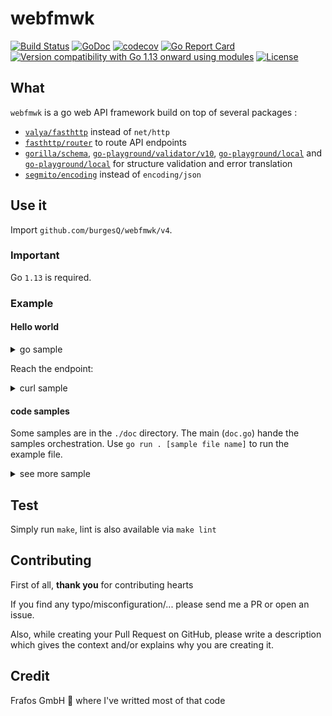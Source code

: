 # webfmwk

[![Build Status](https://github.com/burgesQ/webfmwk/workflows/GoTest/badge.svg)](https://github.com/burgesQ/webfmwk/actions?query=workflow%3AGoTest)
[![GoDoc](https://godoc.org/github.com/burgesQ/webfmwk/v5?status.svg)](http://godoc.org/github.com/burgesQ/webfmwk/v5)
[![codecov](https://codecov.io/gh/burgesQ/webfmwk/branch/master/graph/badge.svg)](https://codecov.io/gh/burgesQ/webfmwk)
[![Go Report Card](https://goreportcard.com/badge/github.com/burgesQ/webfmwk)](https://goreportcard.com/report/github.com/burgesQ/webfmwk)
[![Version compatibility with Go 1.13 onward using modules](https://img.shields.io/badge/compatible%20with-go1.13+-5272b4.svg)](https://github.com/burgesQ/webfmwk#run)
[![License](http://img.shields.io/badge/license-mit-blue.svg)](https://raw.githubusercontent.com/burgesQ/webfmwk/master/LICENSE)

## What

`webfmwk` is a go web API framework build on top of several packages :
- [`valya/fasthttp`][1] instead of `net/http`
- [`fasthttp/router`][2] to route API endpoints
-  [`gorilla/schema`][3], [`go-playground/validator/v10`][4],
[`go-playground/local`][5] and [`go-playground/local`][6] for
structure validation and error translation
- [`segmito/encoding`][7] instead of `encoding/json`


[1]:github.com/valyala/fasthttp
[2]:github.com/fasthttp/router
[3]:github.com/gorilla/schema
[4]:gopkg.in/go-playground/validator.v10
[5]:gopkg.in/go-playground/universal-translator
[6]:gopkg.in/go-playground/local
[7]:github.com/segmentio/encoding

## Use it

Import `github.com/burgesQ/webfmwk/v4`.

### Important

Go `1.13` is required.

### Example

#### Hello world

<details><summary>go sample</summary>
<p>

```go
package main

import (
    "net/http"

    "github.com/burgesQ/webfmwk/v4"
)

// curl -X GET 127.0.0.1:4242/hello
// { "message": "hello world" }
func main() {
    var s = webfmwk.InitServer()

    s.GET("/hello", func(c webfmwk.Context) error {
        c.JSONBlob(http.StatusOK, []byte(`{ "message": "hello world" }`))
    })

    // ctrl+c is handled internaly
    defer s.WaitAndStop()

    s.Start(":4242")
}
```
</p>
</details>

Reach the endpoint:

<details><summary>curl sample</summary>
<p>

```bash
$ curl -i 'http://localhost:4242/hello'
HTTP/1.1 200 OK
Accept: application/json; charset=UTF-8
Content-Type: application/json; charset=UTF-8
Produce: application/json; charset=UTF-8
Date: Mon, 18 May 2020 07:45:31 GMT
Content-Length: 25

{"message":"hello world"}%
```

</p>
</details>

#### code samples

Some samples are in the `./doc` directory. The main (`doc.go`) hande the samples orchestration. Use `go run . [sample file name]` to run the example file.

<details><summary>see more sample</summary>
<p>

```bash
$ cd doc
$ go run . panic_to_error
. panic_to_error
running panic_to_error (use panic to handle some error case)
- DBG  :    -- crtl-c support enabled
- DBG  :    -- handlers loaded
- DBG  : exit handler: starting
- DBG  : http server :4242: starting
- DBG  : [+] server 1 (:4242)
- DBG  : [+] new connection
+ INFO : [+] (f2124b89-414b-4361-96ec-5f227c0e3369) : [GET]/panic
+ INFO : [-] (f2124b89-414b-4361-96ec-5f227c0e3369) : [422](27)
- DBG  : [-] (f2124b89-414b-4361-96ec-5f227c0e3369) : >{"error":"user not logged"}<
```


| what                                         | **filename**        |
| :-                                           | :-                  |
| return hello world                           | `hello_world.go`    |
| fetch value from url                         | `url_param.go`      |
| fetch query param value                      | `query_param.go`    |
| post content handling                        | `post_content.go`   |
| register mutliple endpoints                  | `routes.go`         |
| overload the framework context               | `custom_context.go` |
| register extra hanlders / middleware         | `handlers.go`       |
| generate and expose a swagger doc            | `swagger.go`        |
| start the server in https                    | `tls.go`            |
| attach worker to the server pool             | `custom_worker.go`  |
| add an ID per requrest (ease logging for ex) | `request_id.go`     |
| panic to return an http error                | `panic_to_error.go` |

</p>
</details>

## Test

Simply run `make`, lint is also available via `make lint`

## Contributing

First of all, **thank you** for contributing hearts

If you find any typo/misconfiguration/... please send me a PR or open an issue.

Also, while creating your Pull Request on GitHub, please write a description which gives the context and/or explains why you are creating it.

## Credit

Frafos GmbH :tada: where I've writted most of that code
